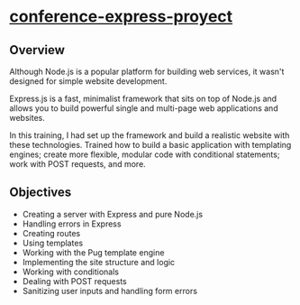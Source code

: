 # [conference-express-proyect](https://conference-express-proyect-vxnyhpmcog.now.sh)

## Overview

Although Node.js is a popular platform for building web services, it wasn't designed for simple website development.

Express.js is a fast, minimalist framework that sits on top of Node.js and allows you to build powerful single and multi-page web applications and websites.

In this training, I had set up the framework and build a realistic website with these technologies. Trained how to build a basic application with templating engines; create more flexible, modular code with conditional statements; work with POST requests, and more.

## Objectives

- Creating a server with Express and pure Node.js
- Handling errors in Express
- Creating routes
- Using templates
- Working with the Pug template engine
- Implementing the site structure and logic
- Working with conditionals
- Dealing with POST requests
- Sanitizing user inputs and handling form errors
